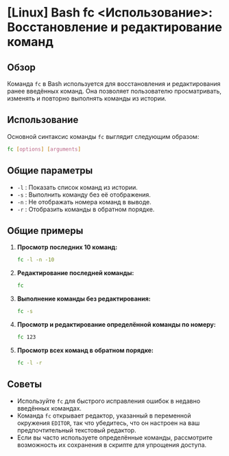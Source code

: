 # [Linux] Bash fc <Использование>: Восстановление и редактирование команд

## Обзор
Команда `fc` в Bash используется для восстановления и редактирования ранее введённых команд. Она позволяет пользователю просматривать, изменять и повторно выполнять команды из истории.

## Использование
Основной синтаксис команды `fc` выглядит следующим образом:

```bash
fc [options] [arguments]
```

## Общие параметры
- `-l` : Показать список команд из истории.
- `-s` : Выполнить команду без её отображения.
- `-n` : Не отображать номера команд в выводе.
- `-r` : Отобразить команды в обратном порядке.

## Общие примеры
1. **Просмотр последних 10 команд:**
   ```bash
   fc -l -n -10
   ```

2. **Редактирование последней команды:**
   ```bash
   fc
   ```

3. **Выполнение команды без редактирования:**
   ```bash
   fc -s
   ```

4. **Просмотр и редактирование определённой команды по номеру:**
   ```bash
   fc 123
   ```

5. **Просмотр всех команд в обратном порядке:**
   ```bash
   fc -l -r
   ```

## Советы
- Используйте `fc` для быстрого исправления ошибок в недавно введённых командах.
- Команда `fc` открывает редактор, указанный в переменной окружения `EDITOR`, так что убедитесь, что он настроен на ваш предпочтительный текстовый редактор.
- Если вы часто используете определённые команды, рассмотрите возможность их сохранения в скрипте для упрощения доступа.